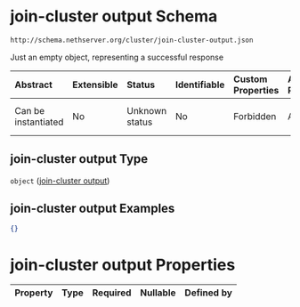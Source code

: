 # join-cluster output Schema

```txt
http://schema.nethserver.org/cluster/join-cluster-output.json
```

Just an empty object, representing a successful response

| Abstract            | Extensible | Status         | Identifiable | Custom Properties | Additional Properties | Access Restrictions | Defined In                                                                          |
| :------------------ | :--------- | :------------- | :----------- | :---------------- | :-------------------- | :------------------ | :---------------------------------------------------------------------------------- |
| Can be instantiated | No         | Unknown status | No           | Forbidden         | Allowed               | none                | [join-cluster-output.json](cluster/join-cluster-output.json "open original schema") |

## join-cluster output Type

`object` ([join-cluster output](join-cluster-output.md))

## join-cluster output Examples

```json
{}
```

# join-cluster output Properties

| Property | Type | Required | Nullable | Defined by |
| :------- | :--- | :------- | :------- | :--------- |
